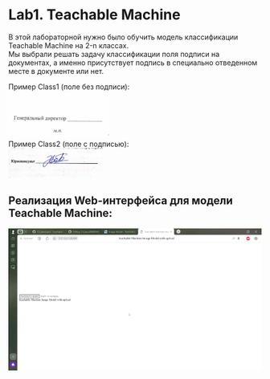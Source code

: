 # Lab1. Teachable Machine
В этой лабораторной нужно было обучить модель классификации Teachable Machine на 2-n классах.   
Мы выбрали решать задачу классификации поля подписи на документах, а именно присутствует подпись в специально отведенном месте в документе или нет.    

Пример Class1 (поле без подписи):    
![without](https://github.com/evilbebra/CV_labs/blob/master/Lab1.%20Teachable%20Machine/Dataset/Test1.jpg)    
Пример Class2 (поле с подписью):    
![with](https://github.com/evilbebra/CV_labs/blob/master/Lab1.%20Teachable%20Machine/Dataset/Test2.jpg)    

## Реализация Web-интерфейса для модели Teachable Machine:    
![work_gif](https://github.com/evilbebra/CV_labs/blob/master/Lab1.%20Teachable%20Machine/gif_of_work.gif)   
